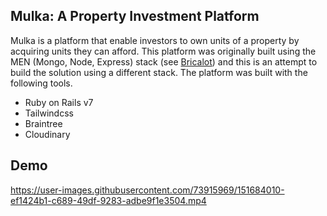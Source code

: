 ## Mulka: A Property Investment Platform

Mulka is a platform that enable investors to own units of a property by acquiring units they can afford. This platform was originally built using the MEN (Mongo, Node, Express) stack (see [Bricalot](https://github.com/jkups/bricalot)) and this is an attempt to build the solution using a different stack. The platform was built with the following tools.

- Ruby on Rails v7
- Tailwindcss
- Braintree
- Cloudinary

## Demo

https://user-images.githubusercontent.com/73915969/151684010-ef1424b1-c689-49df-9283-adbe9f1e3504.mp4
